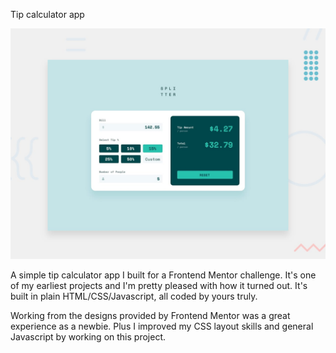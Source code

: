 Tip calculator app

![Design preview for the Tip calculator app coding challenge](./design/desktop-preview.jpg)

A simple tip calculator app I built for a Frontend Mentor challenge. It's one of my earliest projects and I'm pretty pleased with how it turned out. It's built in plain HTML/CSS/Javascript, all coded by yours truly. 

Working from the designs provided by Frontend Mentor was a great experience as a newbie. Plus I improved my CSS layout skills and general Javascript by working on this project.
